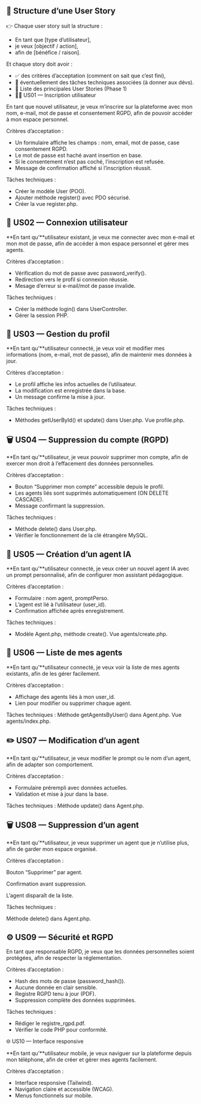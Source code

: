 ## 🧩 Structure d’une User Story

👉 Chaque user story suit la structure :

- En tant que [type d’utilisateur],
- je veux [objectif / action],
- afin de [bénéfice / raison].

Et chaque story doit avoir :
- ✅ des critères d’acceptation (comment on sait que c’est fini),
- 🧠 éventuellement des tâches techniques associées (à donner aux dévs).
- 🎯 Liste des principales User Stories (Phase 1)
- 🧍‍♂️ US01 — Inscription utilisateur

En tant que nouvel utilisateur,
je veux m’inscrire sur la plateforme avec mon nom, e-mail, mot de passe et consentement RGPD,
afin de pouvoir accéder à mon espace personnel.

Critères d’acceptation :
- Un formulaire affiche les champs : nom, email, mot de passe, case consentement RGPD.
- Le mot de passe est haché avant insertion en base.
- Si le consentement n’est pas coché, l’inscription est refusée.
- Message de confirmation affiché si l’inscription réussit.

Tâches techniques :
- Créer le modèle User (POO).
- Ajouter méthode register() avec PDO sécurisé.
- Créer la vue register.php.

## 🔐 US02 — Connexion utilisateur

**En tant qu’**utilisateur existant,
je veux me connecter avec mon e-mail et mon mot de passe,
afin de accéder à mon espace personnel et gérer mes agents.

Critères d’acceptation :
- Vérification du mot de passe avec password_verify().
- Redirection vers le profil si connexion réussie.
- Mesage d’erreur si e-mail/mot de passe invalide.

Tâches techniques :
- Créer la méthode login() dans UserController.
- Gérer la session PHP.

## 👤 US03 — Gestion du profil

**En tant qu’**utilisateur connecté,
je veux voir et modifier mes informations (nom, e-mail, mot de passe),
afin de maintenir mes données à jour.

Critères d’acceptation :
- Le profil affiche les infos actuelles de l’utilisateur.
- La modification est enregistrée dans la base.
- Un message confirme la mise à jour.

Tâches techniques :
- Méthodes getUserById() et update() dans User.php.
Vue profile.php.

## 🗑️ US04 — Suppression du compte (RGPD)

**En tant qu’**utilisateur,
je veux pouvoir supprimer mon compte,
afin de exercer mon droit à l’effacement des données personnelles.

Critères d’acceptation :
- Bouton “Supprimer mon compte” accessible depuis le profil.
- Les agents liés sont supprimés automatiquement (ON DELETE CASCADE).
- Message confirmant la suppression.

Tâches techniques :
- Méthode delete() dans User.php.
- Vérifier le fonctionnement de la clé étrangère MySQL.

## 🤖 US05 — Création d’un agent IA

**En tant qu’**utilisateur connecté,
je veux créer un nouvel agent IA avec un prompt personnalisé,
afin de configurer mon assistant pédagogique.

Critères d’acceptation :
- Formulaire : nom agent, promptPerso.
- L’agent est lié à l’utilisateur (user_id).
- Confirmation affichée après enregistrement.

Tâches techniques :
- Modèle Agent.php, méthode create().
Vue agents/create.php.

## 📜 US06 — Liste de mes agents

**En tant qu’**utilisateur connecté,
je veux voir la liste de mes agents existants,
afin de les gérer facilement.

Critères d’acceptation :
- Affichage des agents liés à mon user_id.
- Lien pour modifier ou supprimer chaque agent.

Tâches techniques :
Méthode getAgentsByUser() dans Agent.php.
Vue agents/index.php.

## ✏️ US07 — Modification d’un agent

**En tant qu’**utilisateur,
je veux modifier le prompt ou le nom d’un agent,
afin de adapter son comportement.

Critères d’acceptation :
- Formulaire prérempli avec données actuelles.
- Validation et mise à jour dans la base.

Tâches techniques :
Méthode update() dans Agent.php.

## 🗑️ US08 — Suppression d’un agent

**En tant qu’**utilisateur,
je veux supprimer un agent que je n’utilise plus,
afin de garder mon espace organisé.

Critères d’acceptation :

Bouton “Supprimer” par agent.

Confirmation avant suppression.

L’agent disparaît de la liste.

Tâches techniques :

Méthode delete() dans Agent.php.

## ⚙️ US09 — Sécurité et RGPD
En tant que responsable RGPD,
je veux que les données personnelles soient protégées,
afin de respecter la réglementation.

Critères d’acceptation :
- Hash des mots de passe (password_hash()).
- Aucune donnée en clair sensible.
- Registre RGPD tenu à jour (PDF).
- Suppression complète des données supprimées.

Tâches techniques :
- Rédiger le registre_rgpd.pdf.
- Vérifier le code PHP pour conformité.

🌐 US10 — Interface responsive

**En tant qu’**utilisateur mobile,
je veux naviguer sur la plateforme depuis mon téléphone,
afin de créer et gérer mes agents facilement.

Critères d’acceptation :
- Interface responsive (Tailwind).
- Navigation claire et accessible (WCAG).
- Menus fonctionnels sur mobile.

